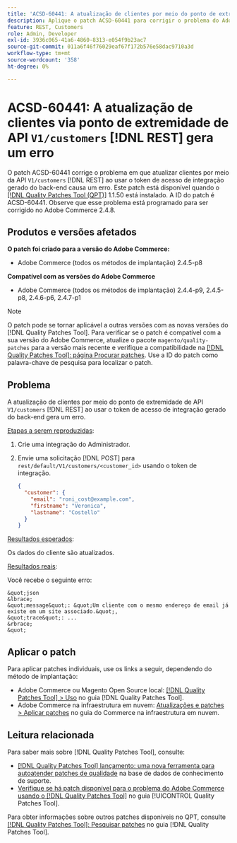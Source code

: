 ```yaml
---
title: 'ACSD-60441: A atualização de clientes por meio do ponto de extremidade V1/customers [!DNL REST] API gera um erro'
description: Aplique o patch ACSD-60441 para corrigir o problema do Adobe Commerce em que a atualização de clientes por meio da V1/customers [!DNL REST] API ao usar o token de acesso de integração gerado do back-end gera um erro.
feature: REST, Customers
role: Admin, Developer
exl-id: 3936c065-41a6-4860-8313-e054f9b23ac7
source-git-commit: 011a6f46f76029eaf67f172b576e58dac9710a3d
workflow-type: tm+mt
source-wordcount: '358'
ht-degree: 0%

---
```


# ACSD-60441: A atualização de clientes via ponto de extremidade de API `V1/customers` [!DNL REST] gera um erro

O patch ACSD-60441 corrige o problema em que atualizar clientes por meio da API `V1/customers` [!DNL REST] ao usar o token de acesso de integração gerado do back-end causa um erro. Este patch está disponível quando o [[!DNL Quality Patches Tool (QPT)]](https://experienceleague.adobe.com/pt-br/docs/commerce-operations/tools/quality-patches-tool/quality-patches-tool-to-self-serve-quality-patches) 1.1.50 está instalado. A ID do patch é ACSD-60441. Observe que esse problema está programado para ser corrigido no Adobe Commerce 2.4.8.

## Produtos e versões afetados

**O patch foi criado para a versão do Adobe Commerce:**

* Adobe Commerce (todos os métodos de implantação) 2.4.5-p8

**Compatível com as versões do Adobe Commerce**

* Adobe Commerce (todos os métodos de implantação) 2.4.4-p9, 2.4.5-p8, 2.4.6-p6, 2.4.7-p1

>[!NOTE]
>
>O patch pode se tornar aplicável a outras versões com as novas versões do [!DNL Quality Patches Tool]. Para verificar se o patch é compatível com a sua versão do Adobe Commerce, atualize o pacote `magento/quality-patches` para a versão mais recente e verifique a compatibilidade na [[!DNL Quality Patches Tool]: página Procurar patches](https://experienceleague.adobe.com/tools/commerce-quality-patches/index.html?lang=pt-BR). Use a ID do patch como palavra-chave de pesquisa para localizar o patch.

## Problema

A atualização de clientes por meio do ponto de extremidade de API `V1/customers` [!DNL REST] ao usar o token de acesso de integração gerado do back-end gera um erro.

<u>Etapas a serem reproduzidas</u>:

1. Crie uma integração do Administrador.
1. Envie uma solicitação [!DNL POST] para `rest/default/V1/customers/<customer_id>` usando o token de integração.

   ```json
   {
     "customer": {
       "email": "roni_cost@example.com",
       "firstname": "Veronica",
       "lastname": "Costello"
     }
   }
   ```

<u>Resultados esperados</u>:

Os dados do cliente são atualizados.

<u>Resultados reais</u>:

Você recebe o seguinte erro:

    &quot;json
    &lbrace;
    &quot;message&quot;: &quot;Um cliente com o mesmo endereço de email já existe em um site associado.&quot;,
    &quot;trace&quot;: ...
    &rbrace;
    &quot;

## Aplicar o patch

Para aplicar patches individuais, use os links a seguir, dependendo do método de implantação:

* Adobe Commerce ou Magento Open Source local: [[!DNL Quality Patches Tool] > Uso](/help/tools/quality-patches-tool/usage.md) no guia [!DNL Quality Patches Tool].
* Adobe Commerce na infraestrutura em nuvem: [Atualizações e patches > Aplicar patches](https://experienceleague.adobe.com/docs/commerce-cloud-service/user-guide/develop/upgrade/apply-patches.html?lang=pt-BR) no guia do Commerce na infraestrutura em nuvem.

## Leitura relacionada

Para saber mais sobre [!DNL Quality Patches Tool], consulte:

* [[!DNL Quality Patches Tool] lançamento: uma nova ferramenta para autoatender patches de qualidade](https://experienceleague.adobe.com/pt-br/docs/commerce-operations/tools/quality-patches-tool/quality-patches-tool-to-self-serve-quality-patches) na base de dados de conhecimento de suporte.
* [Verifique se há patch disponível para o problema do Adobe Commerce usando o  [!DNL Quality Patches Tool]](/help/tools/quality-patches-tool/patches-available-in-qpt/check-patch-for-magento-issue-with-magento-quality-patches.md) no guia [!UICONTROL Quality Patches Tool].


Para obter informações sobre outros patches disponíveis no QPT, consulte [[!DNL Quality Patches Tool]: Pesquisar patches](https://experienceleague.adobe.com/tools/commerce-quality-patches/index.html?lang=pt-BR) no guia [!DNL Quality Patches Tool].
